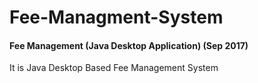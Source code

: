 # Fee-Managment-System

#### Fee Management (Java Desktop Application) (Sep 2017)
It is Java Desktop Based Fee Management System
